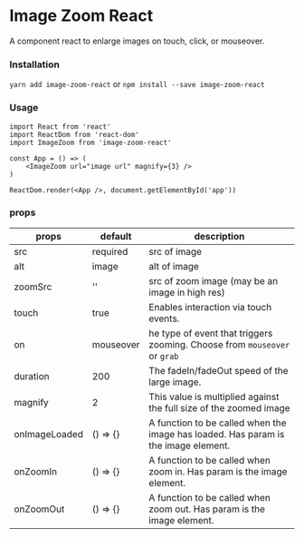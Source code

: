 # Image Zoom React
A component react to enlarge images on touch, click, or mouseover.
### Installation
`yarn add image-zoom-react` or `npm install --save image-zoom-react`
### Usage
```
import React from 'react'
import ReactDom from 'react-dom'
import ImageZoom from 'image-zoom-react'

const App = () => (
    <ImageZoom url="image url" magnify={3} />
)

ReactDom.render(<App />, document.getElementById('app'))
```
### props
| props          | default     |  description                                                                        |
|----------------|-------------|-------------------------------------------------------------------------------------|
|   src          |  required   | src of image                                                                        |
|   alt          |  image      | alt of image                                                                        |
| zoomSrc        |  ''         | src of zoom image (may be an image in high res)                                     |
| touch          |  true       | Enables interaction via touch events.                                               |
| on             |  mouseover  | he type of event that triggers zooming. Choose from `mouseover` or `grab`           |
| duration       |  200        | The fadeIn/fadeOut speed of the large image.                                        |
| magnify        |  2          | This value is multiplied against the full size of the zoomed image                  |
| onImageLoaded  |  () => {}   | A function to be called when the image has loaded. Has param is the image element.  |
| onZoomIn       |  () => {}   | A function to be called when zoom in. Has param is the image element.               |
| onZoomOut      |  () => {}   | A function to be called when zoom out. Has param is the image element.              |
